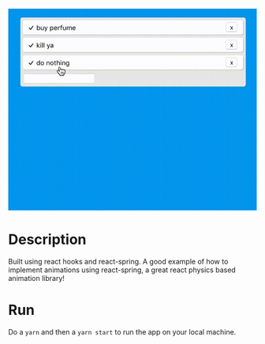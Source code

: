 ![GIF of the application](images/6f0b64b322b6992ef5b3a2858572f43e3892fc01.gif)

# Description
Built using react hooks and react-spring. A good example of how to implement animations using react-spring, a great react physics based animation library!

# Run
Do a `yarn` and then a `yarn start` to run the app on your local machine.
